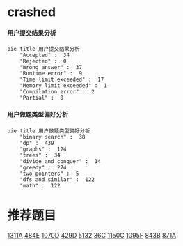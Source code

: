 # crashed

<!-- tabs:start -->



#### **用户提交结果分析**

```mermaid
pie title 用户提交结果分析
    "Accepted" :  34
    "Rejected" :  0
    "Wrong answer" :  37
    "Runtime error" :  9
    "Time limit exceeded" :  17
    "Memory limit exceeded" :  1
    "Compilation error" :  2
    "Partial" :  0
```

#### **用户做题类型偏好分析**

```mermaid
pie title 用户做题类型偏好分析
    "binary search" :  38
    "dp" :  439
    "graphs" :  124
    "trees" :  34
    "divide and conquer" :  14
    "greedy" :  274
    "two pointers" :  5
    "dfs and similar" :  122
    "math" :  122
```



<!-- tabs:end -->
# 推荐题目
[1311A](https://codeforces.com/contest/1311/problem/A)
[484E](https://codeforces.com/contest/484/problem/E)
[1070D](https://codeforces.com/contest/1070/problem/D)
[429D](https://codeforces.com/contest/429/problem/D)
[5132](https://codeforces.com/contest/513/problem/2)
[36C](https://codeforces.com/contest/36/problem/C)
[1150C](https://codeforces.com/contest/1150/problem/C)
[1095F](https://codeforces.com/contest/1095/problem/F)
[843B](https://codeforces.com/contest/843/problem/B)
[871A](https://codeforces.com/contest/871/problem/A)
